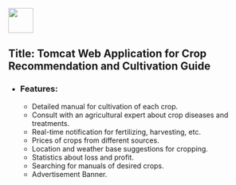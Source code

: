 <a href="https://agrivio.herokuapp.com/index"><img src="https://agrivio.herokuapp.com/assets/img/agrivio-1.png" height="50"></a>

## Title:  Tomcat Web Application for Crop Recommendation and Cultivation Guide
- ### Features:
  - Detailed manual for cultivation of each crop.
  - Consult with an agricultural expert about crop diseases and treatments.
  - Real-time notification for fertilizing, harvesting, etc.
  - Prices of crops from different sources.
  - Location and weather base suggestions for cropping.
  - Statistics about loss and profit.
  - Searching for manuals of desired crops.
  - Advertisement Banner. 
